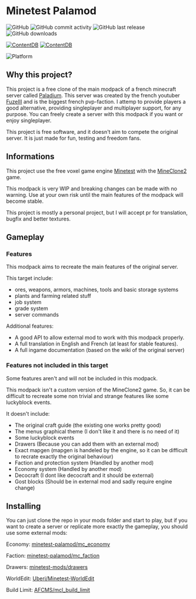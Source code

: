 # Minetest Palamod
![GitHub](https://img.shields.io/github/license/minetest-palamod/palamod)
![GitHub commit activity](https://img.shields.io/github/commit-activity/m/minetest-palamod/palamod)
![GitHub last release](https://img.shields.io/github/v/tag/minetest-palamod/palamod)
![GitHub downloads](https://img.shields.io/github/downloads/minetest-palamod/palamod/total)

[![ContentDB](https://content.minetest.net/packages/AFCM/palamod/shields/title/)](https://content.minetest.net/packages/AFCM/palamod/)
[![ContentDB](https://content.minetest.net/packages/AFCM/palamod/shields/downloads/)](https://content.minetest.net/packages/AFCM/palamod/)

![Platform](https://img.shields.io/badge/platform-linux%20%7C%20windows%20%7C%20mac%20%7C%20android-blue)


Why this project?
-----------------

This project is a free clone of the main modpack of a french minecraft server called [Paladium](https://paladium-pvp.fr/).
This server was created by the french youtuber [FuzeIII](https://www.youtube.com/channel/UCfznY5SlSoZoXN0-kBPtCdg) and is the biggest french pvp-faction.
I attemp to provide players a good alternative, providing singleplayer and multiplayer support, for any purpose.
You can freely create a server with this modpack if you want or enjoy singleplayer.

This project is free software, and it doesn't aim to compete the original server.
It is just made for fun, testing and freedom fans.

Informations
------------

This project use the free voxel game engine [Minetest](https://www.minetest.net/) with the [MineClone2](https://git.minetest.land/MineClone2/MineClone2) game.

This modpack is very WIP and breaking changes can be made with  no warning. Use at your own risk until the main features of the modpack will become stable.

This project is mostly a personal project, but I will accept pr for translation, bugfix and better textures.

Gameplay
--------

### Features

This modpack aims to recreate the main features of the original server.

This target include:
* ores, weapons, armors, machines, tools and basic storage systems
* plants and farming related stuff
* job system
* grade system
* server commands

Additional features:
* A good API to allow external mod to work with this modpack properly.
* A full translation in English and French (at least for stable features).
* A full ingame documentation (based on the wiki of the original server)

### Features not included in this target

Some features aren't and will not be included in this modpack.

This modpack isn't a custom version of the MineClone2 game.
So, it can be difficult to recreate some non trivial and strange features like some luckyblock events.

It doesn't include:
* The original craft guide (the existing one works pretty good)
* The menus graphical theme (I don't like it and there is no need of it)
* Some luckyblock events
* Drawers (Because you can add them with an external mod)
* Exact mapgen (mapgen is handeled by the engine, so it can be difficult to recrate exactly the original behaviour)
* Faction and protection system (Handled by another mod)
* Economy system (Handled by another mod)
* Decocraft (I dont like decocraft and it should be external)
* Gost blocks (Should be in external mod and sadly require engine change)

Installing
----------

You can just clone the repo in your mods folder and start to play, but if you want to create a server or replicate more exactly the gameplay, you should use some external mods:

Economy: [minetest-palamod/mc_economy](https://github.com/minetest-palamod/mc_economy)

Faction: [minetest-palamod/mc_faction](https://github.com/minetest-palamod/mc_faction)

Drawers: [minetest-mods/drawers](https://github.com/minetest-mods/drawers)

WorldEdit: [Uberi/Minetest-WorldEdit](https://github.com/Uberi/Minetest-WorldEdit)

Build Limit: [AFCMS/mcl_build_limit](https://github.com/AFCMS/mcl_build_limit)

